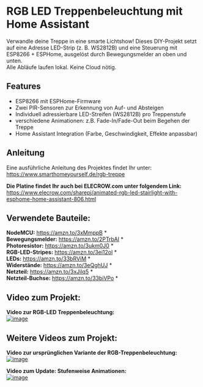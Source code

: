 # RGB LED Treppenbeleuchtung mit Home Assistant
Verwandle deine Treppe in eine smarte Lichtshow! Dieses DIY-Projekt setzt auf eine Adresse LED-Strip (z. B. WS2812B) und eine Steuerung mit ESP8266 + ESPHome, ausgelöst durch Bewegungsmelder an oben und unten.  
Alle Abläufe laufen lokal. Keine Cloud nötig.  
  
## Features
- ESP8266 mit ESPHome-Firmware  
- Zwei PIR-Sensoren zur Erkennung von Auf- und Absteigen  
- Individuell adressierbare LED-Streifen (WS2812B) pro Treppenstufe  
- verschiedene Animationen: z.B. Fade-In/Fade-Out beim Begehen der Treppe  
- Home Assistant Integration (Farbe, Geschwindigkeit, Effekte anpassbar)  
  
## Anleitung  
Eine ausführliche Anleitung des Projektes findet Ihr unter:  
https://www.smarthomeyourself.de/rgb-treppe  
  
**Die Platine findet Ihr auch bei ELECROW.com unter folgendem Link:**  
https://www.elecrow.com/sharepj/animated-rgb-led-stairlight-with-esphome-home-assistant-806.html  
  
## Verwendete Bauteile:
**NodeMCU:** https://amzn.to/3xMmppB *  
**Bewegungsmelder:** https://amzn.to/2PTrbAI *  
**Photoresistor:** https://amzn.to/3ukm0J0 *  
**RGB-LED-Stripes:** https://amzn.to/3ei12ol *  
**LEDs:** https://amzn.to/33bRViM *  
**Widerstände:** https://amzn.to/3eQghUJ *  
**Netzteil:** https://amzn.to/3xJilq5 *  
**Netzteil-Buchse:** https://amzn.to/33biVPo *  

## Video zum Projekt:  
**Video zur RGB-LED Treppenbeleuchtung:**  
[![image](http://img.youtube.com/vi/jhAS_OhYyys/0.jpg)](https://www.youtube.com/watch?v=jhAS_OhYyys)  
  

## Weitere Videos zum Projekt:  
**Video zur ursprünglichen Variante der RGB-Treppenbeleuchtung:**  
[![image](http://img.youtube.com/vi/29ch0v86I_o/0.jpg)](https://www.youtube.com/watch?v=29ch0v86I_o)  
  
  
**Video zum Update: Stufenweise Animationen:**  
[![image](http://img.youtube.com/vi/RzkHVJpzZmQ/0.jpg)](https://www.youtube.com/watch?v=RzkHVJpzZmQ)  
  
  
